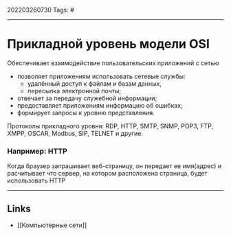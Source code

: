 202203260730
Tags: #

---

# Прикладной уровень модели OSI
Обеспечивает взаимодействие пользовательских приложений с сетью

-   позволяет приложениям использовать сетевые службы:
    -   удалённый доступ к файлам и базам данных,
    -   пересылка электронной почты;
-   отвечает за передачу служебной информации;
-   предоставляет приложениям информацию об ошибках;
-   формирует запросы к уровню представления.

Протоколы прикладного уровня: RDP, HTTP, SMTP, SNMP, POP3, FTP, XMPP, OSCAR, Modbus, SIP, TELNET и другие.

### Например: HTTP
Когда браузер запрашивает веб-страницу, он передает ее имя(адрес) и расчитывает что сервер, на котором расположена страница, будет использовать HTTP

---
## Links
- [[Компьютерные сети]]
